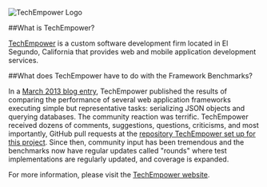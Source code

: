  ![TechEmpower Logo](../img/te-logo-blue-400.png)
 
 ##What is TechEmpower?
 
 [TechEmpower](https://www.techempower.com/) is a custom software development
firm located in El Segundo, California that provides web and mobile application
development services.
 
 ##What does TechEmpower have to do with the Framework Benchmarks?
 
 In a [March 2013 blog
entry](https://www.techempower.com/blog/2013/03/28/frameworks-round-1/),
TechEmpower published the results of comparing the performance of several web
application frameworks executing simple but representative tasks: serializing
JSON objects and querying databases. The community reaction was terrific.
TechEmpower received dozens of comments, suggestions, questions, criticisms,
and most importantly, GitHub pull requests at the [repository TechEmpower set
up for this project](https://github.com/TechEmpower/FrameworkBenchmarks/).
Since then, community input has been tremendous and the benchmarks now have
regular updates called "rounds" where test implementations are regularly
updated, and coverage is expanded.
 
 For more information, please visit the [TechEmpower
website](https://www.techempower.com/).
 
